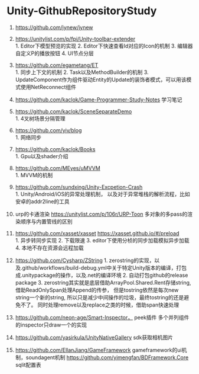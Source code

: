 # Unity-GithubRepositoryStudy

1. https://github.com/jynew/jynew    
2. https://unitylist.com/p/fpi/Unity-toolbar-extender                              
        1. Editor下模型预览的实现
        2. Editor下快速查看Id对应的Icon的机制
        3. 编辑器自定义P的播放按钮
        4. UI节点分层
2. https://github.com/egametang/ET                           
        1. 同步上下文的机制
        2. Task以及MethodBuilder的机制
        3. UpdateComponent作为组件驱动Entity的Update的装饰者模式，可以用该模式使用NetReconnect组件
3. https://github.com/kaclok/Game-Programmer-Study-Notes  学习笔记
4. https://github.com/kaclok/SceneSeparateDemo                                
        1. 4叉树场景分隔管理            
5. https://github.com/yiv/blog                                     
        1. 网络同步                 
6. https://github.com/kaclok/Books                                      
        1. Gpu以及shader介绍        
7. https://github.com/MEyes/uMVVM                                        
        1. MVVM的机制          
8. https://github.com/sundxing/Unity-Excpetion-Crash                         
        1. Unity/Android/iOS的异常处理机制， 以及对于异常堆栈的解析流程，比如安卓的addr2line的工具

9. urp的卡通渲染 https://unitylist.com/p/106r/URP-Toon 多对象的多pass的渲染顺序与内置管线的区别
10. https://github.com/xasset/xasset  https://xasset.github.io/#/preload  
        1. 异步转同步实现
        2. 下载限速
        3. editor下使用分桢的同步加载模拟异步加载
        4. 本地不存在资源会远程加载
11. https://github.com/Cysharp/ZString 
        1. zerostring的实现，以及.github/workflows/build-debug.yml中关于特定Unity版本的编译，打包成.unitypackage的操作，以及.net的编译环境
        2. 自动打包github的release package
        3. zerostring其实就是底层借助ArrayPool<char>.Shared.Rent存储string, 借助ReadOnlySpan<char>处理Append的传参， 但是tostring依然是每次new string一个新的string, 所以只是减少中间操作的垃圾，最终tostring的还是避免不了。 同时处理remove以及replace之类的时候，借助span快速处理
        
12. https://github.com/neon-age/Smart-Inspector， peek插件  多个并列组件的inspector只draw一个的实现
        
13. https://github.com/yasirkula/UnityNativeGallery  sdk获取相机图片
        
14. https://github.com/EllanJiang/GameFramework gameframework的ui机制，soundagent机制
        https://github.com/yimengfan/BDFramework.Core sqlit配置表


